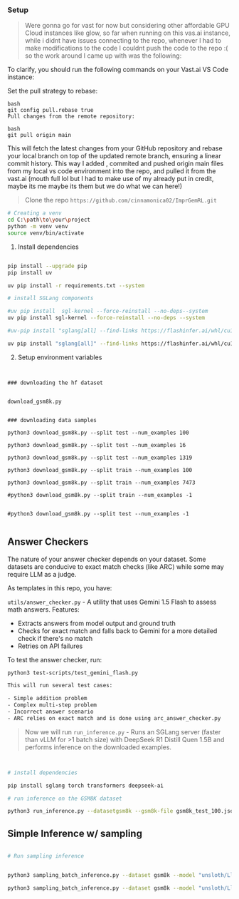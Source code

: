### Setup 

> Were gonna go for vast for now but considering other affordable GPU Cloud instances like glow, so far when running on this vas.ai instance, while i didnt have issues connecting to the repo, whenever I had to make modifications to the code I couldnt push the code to the repo :( so the work around I came up with was the following:

To clarify, you should run the following commands on your Vast.ai VS Code instance:

Set the pull strategy to rebase:
```
bash
git config pull.rebase true
Pull changes from the remote repository:
```
```
bash
git pull origin main
```
This will fetch the latest changes from your GitHub repository and rebase your local branch on top of the updated remote branch, ensuring a linear commit history. This way I added , commited and pushed origin main files from my local vs code environment into the repo, and pulled it from the vast.ai (mouth full lol but I had to make use of my already put in credit, maybe its me maybe its them but we do what we can here!)


> Clone the repo `https://github.com/cinnamonica02/ImprGemRL.git` 

```bash
# Creating a venv
cd C:\path\to\your\project
python -m venv venv
source venv/bin/activate

```


1. Install dependencies


```bash

pip install --upgrade pip
pip install uv

uv pip install -r requirements.txt --system

# install SGLang components

#uv pip install  sgl-kernel --force-reinstall --no-deps--system
uv pip install sgl-kernel --force-reinstall --no-deps --system

#uv-pip install "sglang[all] --find-links https://flashinfer.ai/whl/cu124/torch2.4/flashinfer/ --system

uv pip install "sglang[all]" --find-links https://flashinfer.ai/whl/cu124/torch2.4/flashinfer/ --system

```


2. Setup environment variables
```


### downloading the hf dataset


download_gsm8k.py


### downloading data samples

python3 download_gsm8k.py --split test --num_examples 100

python3 download_gsm8k.py --split test --num_examples 16

python3 download_gsm8k.py --split test --num_examples 1319

python3 download_gsm8k.py --split train --num_examples 100

python3 download_gsm8k.py --split train --num_examples 7473

#python3 download_gsm8k.py --split train --num_examples -1


#python3 download_gsm8k.py --split test --num_examples -1


```



## Answer Checkers

The nature of your answer checker depends on your dataset. Some datasets are conducive to exact match checks (like ARC) while some may require LLM as a judge.

As templates in this repo, you have:

`utils/answer_checker.py` - A utility that uses Gemini 1.5 Flash to assess math answers. Features:
- Extracts answers from model output and ground truth
- Checks for exact match and falls back to Gemini for a more detailed check if there's no match
- Retries on API failures

To test the answer checker, run:

```bash
python3 test-scripts/test_gemini_flash.py

This will run several test cases:

- Simple addition problem
- Complex multi-step problem
- Incorrect answer scenario
- ARC relies on exact match and is done using arc_answer_checker.py
```

> Now we will run `run_inference.py` - Runs an SGLang server (faster than vLLM for >1 batch size) with DeepSeek R1 Distill Quen 1.5B and performs inference on the downloaded examples. 

```bash


# install dependencies 

pip install sglang torch transformers deepseek-ai

# run inference on the GSM8K dataset

python3 run_inference.py --datasetgsm8k --gsm8k-file gsm8k_test_100.json

```

## Simple Inference w/ sampling


```bash

# Run sampling inference


python3 sampling_batch_inference.py --dataset gsm8k --model "unsloth/Llama-3.2-1B-Instruct" --num-samples 8 --gsm8k-file gsm8k_test_1319.json

python3 sampling_batch_inference.py --dataset gsm8k --model "unsloth/Llama-3.2-1B-Instruct" --num-samples 8 --gsm8k-file gsm8k_train_7473.json --think-tags

```


